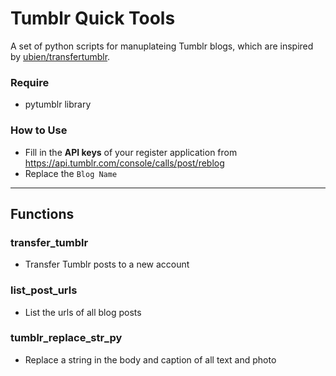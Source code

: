 Tumblr Quick Tools
===

A set of python scripts for manuplateing Tumblr blogs, which are inspired by [ubien/transfertumblr](https://github.com/ubien/transfertumblr).

### Require
- pytumblr library

### How to Use
- Fill in the **API keys** of your register application from https://api.tumblr.com/console/calls/post/reblog
- Replace the `Blog Name`

* * *

## Functions

### transfer_tumblr
- Transfer Tumblr posts to a new account

### list_post_urls
- List the urls of all blog posts

### tumblr_replace_str_py
- Replace a string in the body and caption of all text and photo